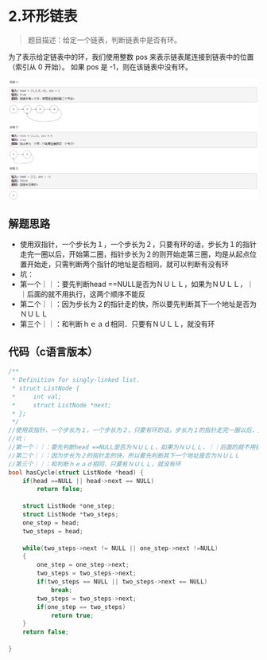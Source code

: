 # 2.环形链表

>题目描述：给定一个链表，判断链表中是否有环。

为了表示给定链表中的环，我们使用整数 pos 来表示链表尾连接到链表中的位置（索引从 0 开始）。 如果 pos 是 -1，则在该链表中没有环。

![示例](images\链表_2.png)

## 解题思路

+ 使用双指针，一个步长为１，一个步长为２，只要有环的话，步长为１的指针走完一圈以后，开始第二圈，指针步长为２的则开始走第三圈，均是从起点位置开始走，只需判断两个指针的地址是否相同，就可以判断有没有环
+ 坑：
+ 第一个｜｜：要先判断head ==NULL是否为ＮＵＬＬ，如果为ＮＵＬＬ，｜｜后面的就不用执行，这两个顺序不能反
+ 第二个｜｜：因为步长为２的指针走的快，所以要先判断其下一个地址是否为ＮＵＬＬ
+ 第三个｜｜：和判断ｈｅａｄ相同．只要有ＮＵＬＬ，就没有环

## 代码（c语言版本）

```c
/**
 * Definition for singly-linked list.
 * struct ListNode {
 *     int val;
 *     struct ListNode *next;
 * };
 */
//使用双指针，一个步长为１，一个步长为２，只要有环的话，步长为１的指针走完一圈以后，开始第二圈，指针步长为２的则开始走第三圈，均是从起点位置开始走，只需判断两个指针的地址是否相同，就可以判断有没有环
//坑：
//第一个｜｜：要先判断head ==NULL是否为ＮＵＬＬ，如果为ＮＵＬＬ，｜｜后面的就不用执行，这两个顺序不能反
//第二个｜｜：因为步长为２的指针走的快，所以要先判断其下一个地址是否为ＮＵＬＬ
//第三个｜｜：和判断ｈｅａｄ相同．只要有ＮＵＬＬ，就没有环
bool hasCycle(struct ListNode *head) {
    if(head ==NULL || head->next == NULL)
        return false;
    
    struct ListNode *one_step;
    struct ListNode *two_steps;
    one_step = head;
    two_steps = head;
    
    while(two_steps->next != NULL || one_step->next !=NULL)
    {
        one_step = one_step->next;
        two_steps = two_steps->next;
        if(two_steps == NULL || two_steps->next == NULL)
            break;
        two_steps = two_steps->next;
        if(one_step == two_steps)
            return true;
    }
    return false;
    
}
```
